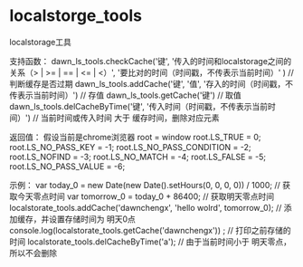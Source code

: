 # localstorge_tools
localstorage工具

支持函数：
dawn_ls_tools.checkCache('键', '传入的时间和localstorage之间的关系（> | >= | == | <= | <）', '要比对的时间（时间戳，不传表示当前时间）' )  // 判断缓存是否过期
dawn_ls_tools.addCache('键', '值', '存入的时间（时间戳，不传表示当前时间）') // 存值
dawn_ls_tools.getCache('键') // 取值
dawn_ls_tools.delCacheByTime('键', '传入时间（时间戳，不传表示当前时间）') // 当前时间或传入时间 大于 缓存时间，删除对应元素
        

返回值：
假设当前是chrome浏览器
root = window
root.LS_TRUE = 0;
root.LS_NO_PASS_KEY = -1;
root.LS_NO_PASS_CONDITION = -2;
root.LS_NOFIND = -3;
root.LS_NO_MATCH = -4;
root.LS_FALSE = -5;
root.LS_NO_PASS_VALUE = -6;

示例：
var today_0 = new Date(new Date().setHours(0, 0, 0, 0)) / 1000; // 获取今天零点时间
var tomorrow_0 = today_0 + 86400; // 获取明天零点时间
localstorate_tools.addCache('dawnchengx', 'hello wolrd', tomorrow_0); // 添加缓存，并设置存储时间为 明天0点
console.log(localstorate_tools.getCache('dawnchengx')) ; // 打印之前存储的时间
localstorate_tools.delCacheByTime('a'); // 由于当前时间小于 明天零点，所以不会删除
